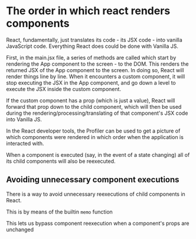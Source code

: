 # The order in which react renders components

React, fundamentally, just translates its code - its JSX code - into vanilla JavaScript code. Everything React does could be done with Vanilla JS.

First, in the main.jsx file, a series of methods are called which start by rendering the App component to the screen - to the DOM. This renders the returned JSX of the App component to the screen. In doing so, React will render things line by line. When it encounters a custom component, it will stop executing the JSX in the App component, and go down a level to execute the JSX inside the custom component.

If the custom component has a prop (which is just a value), React will forward that prop down to the child component, which will then be used during the rendering/processing/translating of that component's JSX code into Vanilla JS.

In the React developer tools, the Profiler can be used to get a picture of which components were rendered in which order when the application is interacted with.

When a component is executed (say, in the event of a state changing) all of its child components will also be reexecuted.

## Avoiding unnecessary component executions

There is a way to avoid unnecessary reexecutions of child components in React.

This is by means of the builtin `memo` function

This lets us bypass component reexecution when a component's props are unchanged
